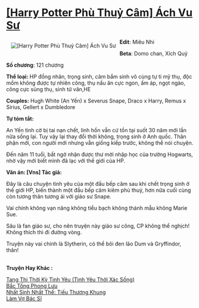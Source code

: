 <a href="https://utruyen.com/harry-potter-phu-thuy-cam-ach-vu-su/19009/" title="[Harry Potter Phù Thuỷ Câm] Ách Vu Sư"><h1>[Harry Potter Phù Thuỷ Câm] Ách Vu Sư</h1></a><div style="display:table"><img align="right" style="float: left; padding: 10px;" src="https://utruyen.com/images/story/200x260/harry-potter-phu-thuy-cam-ach-vu-su.jpg" alt="[Harry Potter Phù Thuỷ Câm] Ách Vu Sư"><b>Edit</b>: Miêu Nhi<p></p><b>Beta</b>: Domo chan, Xích Quỷ<p></p><b>Số chương</b>: 121 chương<p></p><b>Thể loại:</b> HP đồng nhân, trọng sinh, câm bẩm sinh vô cùng tự ti mỹ thụ, độc mồm không được tự nhiên công, thụ nấu ăn cực ngon, ấm áp, ngọt ngào, công cực sủng thụ, sinh tử văn,HE<p></p><b>Couples:</b> Hugh White (An Yến) x Severus Snape, Draco x Harry, Remus x Sirius, Gellert x Dumbledore<p></p><b>Tự tóm tắt:</b><p></p>An Yến tình cờ bị tai nạn chết, linh hồn vẫn cứ tồn tại suốt 30 năm mới lần nữa sống lại. Tuy vậy lại thay đổi thời không, trọng sinh ở Anh quốc. Thân phận mới, con người mới nhưng vẫn giống kiếp trước, không thể nói chuyện.<p></p>Đến năm 11 tuổi, bất ngờ nhận được thư mời nhập học của trường Hogwarts, nhờ vậy mới biết mình đã lạc với thế giới của HP.<p></p><b>Văn án: [Vns] Tác giả:</b><p></p>Đây là câu chuyện tình yêu của một đầu bếp câm sau khi chết trọng sinh ở thế giới HP, biến thành một đầu bếp câm kiêm phù thuỷ, hơn nữa cuối cùng còn tương thân tương ái với giáo sư Snape.<p></p>Vai chính không vạn năng không tiểu bạch không thánh mẫu không Marie Sue.<p></p>Sâu là fan giáo sư, cho nên truyện này giáo sư công, CP không thể nghịch! Không thích thì đi đường vòng.<p></p>Truyện này vai chính là Slytherin, có thể bôi đen lão Dum và Gryffindor, thân!</div><p><br><b>Truyện Hay Khác :</b></p><a href="https://utruyen.com/tang-thi-thoi-ky-tinh-yeu-tinh-yeu-thoi-xac-song/18992/" alt="Tang Thi Thời Kỳ Tình Yêu (Tình Yêu Thời Xác Sống)">Tang Thi Thời Kỳ Tình Yêu (Tình Yêu Thời Xác Sống)</a><br/><a href="https://github.com/quanluxury/truyenhot/tree/master/truyenhay/12444/" alt="Bắc Tống Phong Lưu">Bắc Tống Phong Lưu</a><br/><a href="https://github.com/quanluxury/ngontinhhot/tree/master/truyenhay/19304/" alt="Nhất Sinh Nhất Thế: Tiếu Thương Khung">Nhất Sinh Nhất Thế: Tiếu Thương Khung</a><br/><a href="https://truyenngontinhay.wordpress.com/2019/10/03/lam-vo-bac-si/" alt="Làm Vợ Bác Sĩ">Làm Vợ Bác Sĩ</a><br/>